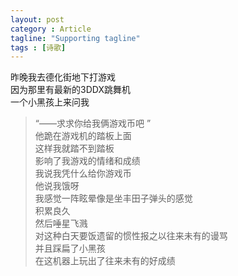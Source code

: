 ```yaml
---
layout: post
category : Article
tagline: "Supporting tagline"
tags : [诗歌]
---
```


昨晚我去德化街地下打游戏  
因为那里有最新的3DDX跳舞机  
一个小黑孩上来问我  
>“——求求你给我俩游戏币吧 ”   
他跪在游戏机的踏板上面  
这样我就踏不到踏板  
影响了我游戏的情绪和成绩  
我说我凭什么给你游戏币  
他说我饿呀  
我感觉一阵眩晕像是坐丰田子弹头的感觉  
积累良久  
然后唾星飞溅  
对这种白天要饭遗留的惯性报之以往来未有的谩骂  
并且踩扁了小黑孩  
在这机器上玩出了往来未有的好成绩